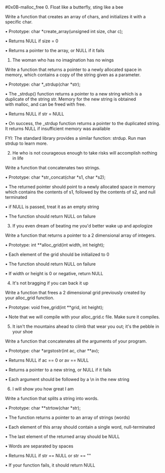 #0x0B-malloc_free
0. Float like a butterfly, sting like a bee

Write a function that creates an array of chars, and initializes it with a specific char.

• Prototype: char *create_array(unsigned int size, char c);

• Returns NULL if size = 0

• Returns a pointer to the array, or NULL if it fails

1. The woman who has no imagination has no wings

Write a function that returns a pointer to a newly allocated space in memory, which contains a copy of the string given as a parameter.

• Prototype: char *_strdup(char *str);

• The _strdup() function returns a pointer to a new string which is a duplicate of the string str. Memory for the new string is obtained with malloc, and can be freed with free.

• Returns NULL if str = NULL

• On success, the _strdup function returns a pointer to the duplicated string. It returns NULL if insufficient memory was available

FYI: The standard library provides a similar function: strdup. Run man strdup to learn more.

2. He who is not courageous enough to take risks will accomplish nothing in life

Write a function that concatenates two strings.

• Prototype: char *str_concat(char *s1, char *s2);

• The returned pointer should point to a newly allocated space in memory which contains the contents of s1, followed by the contents of s2, and null terminated

• if NULL is passed, treat it as an empty string

• The function should return NULL on failure

3. If you even dream of beating me you'd better wake up and apologize

Write a function that returns a pointer to a 2 dimensional array of integers.

• Prototype: int **alloc_grid(int width, int height);

• Each element of the grid should be initialized to 0

• The function should return NULL on failure

• If width or height is 0 or negative, return NULL

4. It's not bragging if you can back it up

Write a function that frees a 2 dimensional grid previously created by your alloc_grid function.

• Prototype: void free_grid(int **grid, int height);

• Note that we will compile with your alloc_grid.c file. Make sure it compiles.

5. It isn't the mountains ahead to climb that wear you out; it's the pebble in your shoe

Write a function that concatenates all the arguments of your program.

• Prototype: char *argstostr(int ac, char **av);

• Returns NULL if ac == 0 or av == NULL

• Returns a pointer to a new string, or NULL if it fails

• Each argument should be followed by a \n in the new string

6. I will show you how great I am

Write a function that splits a string into words.

• Prototype: char **strtow(char *str);

• The function returns a pointer to an array of strings (words)

• Each element of this array should contain a single word, null-terminated

• The last element of the returned array should be NULL

• Words are separated by spaces

• Returns NULL if str == NULL or str == ""

• If your function fails, it should return NULL
